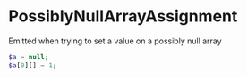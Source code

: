 # PossiblyNullArrayAssignment

Emitted when trying to set a value on a possibly null array

```php
$a = null;
$a[0][] = 1;
```
